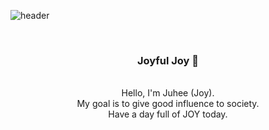 ![header](https://capsule-render.vercel.app/api?type=waving&&color=random&height=300&section=header&fontSize=90&text=new%20wonkyu();)
<div align = "center">

<br/>
<h3>Joyful Joy 🥳</h3><br/>
Hello, I'm Juhee (Joy).<br/>
My goal is to give good influence to society.<br/>
Have a day full of JOY today.


<br/><br/>
